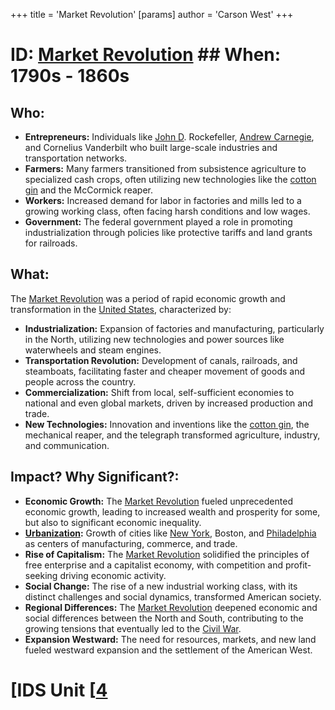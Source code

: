 +++
 title = 'Market Revolution'
[params]
	author = 'Carson West'
+++
# ID: [Market Revolution](./../market-revolution/) ## When: 1790s - 1860s
## Who: 
* **Entrepreneurs:** Individuals like [John D](./../john-d/). Rockefeller, [Andrew Carnegie](./../andrew-carnegie/), and Cornelius Vanderbilt who built large-scale industries and transportation networks.
* **Farmers:** Many farmers transitioned from subsistence agriculture to specialized cash crops, often utilizing new technologies like the [cotton gin](./../cotton-gin/) and the McCormick reaper. 
* **Workers:** Increased demand for labor in factories and mills led to a growing working class, often facing harsh conditions and low wages.
* **Government:** The federal government played a role in promoting industrialization through policies like protective tariffs and land grants for railroads.

## What:
The [Market Revolution](./../market-revolution/) was a period of rapid economic growth and transformation in the [United States](./../united-states/), characterized by:
* **Industrialization:**  Expansion of factories and manufacturing, particularly in the North, utilizing new technologies and power sources like waterwheels and steam engines.
* **Transportation Revolution:** Development of canals, railroads, and steamboats, facilitating faster and cheaper movement of goods and people across the country.
* **Commercialization:** Shift from local, self-sufficient economies to national and even global markets, driven by increased production and trade.
* **New Technologies:** Innovation and inventions like the [cotton gin](./../cotton-gin/), the mechanical reaper, and the telegraph transformed agriculture, industry, and communication.

## Impact? Why Significant?:
* **Economic Growth:** The [Market Revolution](./../market-revolution/) fueled unprecedented economic growth, leading to increased wealth and prosperity for some, but also to significant economic inequality.
* **[Urbanization](./../urbanization/):**  Growth of cities like [New York](./../new-york/), Boston, and [Philadelphia](./../philadelphia/) as centers of manufacturing, commerce, and trade.
* **Rise of Capitalism:** The [Market Revolution](./../market-revolution/) solidified the principles of free enterprise and a capitalist economy, with competition and profit-seeking driving economic activity.
* **Social Change:**  The rise of a new industrial working class, with its distinct challenges and social dynamics, transformed American society. 
* **Regional Differences:** The [Market Revolution](./../market-revolution/) deepened economic and social differences between the North and South, contributing to the growing tensions that eventually led to the [Civil War](./../civil-war/). 
* **Expansion Westward:** The need for resources, markets, and new land fueled westward expansion and the settlement of the American West. 

# [IDS Unit [[4](./../ids-unit-[[4/)